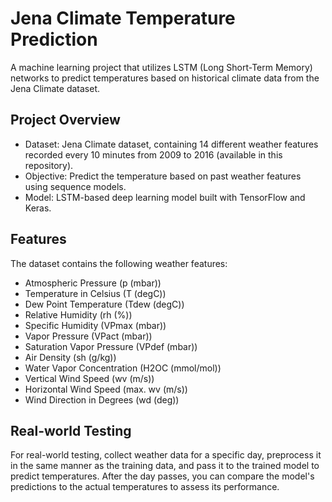 # Jena Climate Temperature Prediction
A machine learning project that utilizes LSTM (Long Short-Term Memory) networks to predict temperatures based on historical climate data from the Jena Climate dataset.

## Project Overview
- Dataset: Jena Climate dataset, containing 14 different weather features recorded every 10 minutes from 2009 to 2016 (available in this repository).
- Objective: Predict the temperature based on past weather features using sequence models.
- Model: LSTM-based deep learning model built with TensorFlow and Keras.

## Features
The dataset contains the following weather features:

- Atmospheric Pressure (p (mbar))
- Temperature in Celsius (T (degC))
- Dew Point Temperature (Tdew (degC))
- Relative Humidity (rh (%))
- Specific Humidity (VPmax (mbar))
- Vapor Pressure (VPact (mbar))
- Saturation Vapor Pressure (VPdef (mbar))
- Air Density (sh (g/kg))
- Water Vapor Concentration (H2OC (mmol/mol))
- Vertical Wind Speed (wv (m/s))
- Horizontal Wind Speed (max. wv (m/s))
- Wind Direction in Degrees (wd (deg))

## Real-world Testing
For real-world testing, collect weather data for a specific day, preprocess it in the same manner as the training data, and pass it to the trained model to predict temperatures. After the day passes, you can compare the model's predictions to the actual temperatures to assess its performance.

